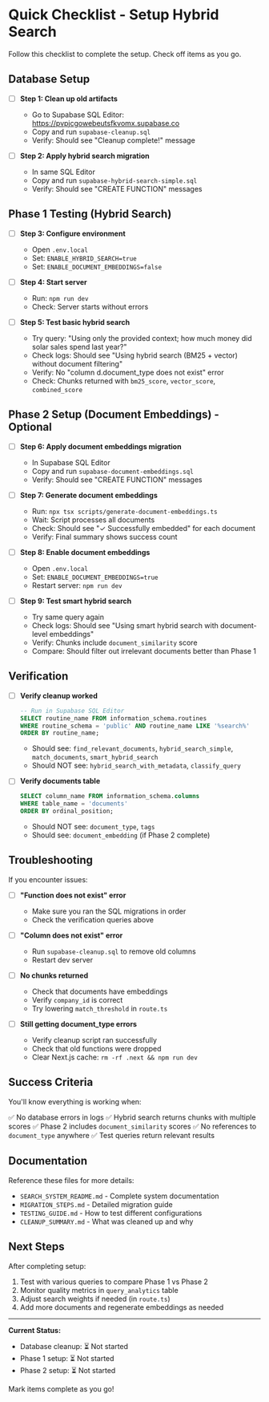 # Quick Checklist - Setup Hybrid Search

Follow this checklist to complete the setup. Check off items as you go.

## Database Setup

- [ ] **Step 1: Clean up old artifacts**
  - Go to Supabase SQL Editor: https://pvpjcgowebeutsfkvomx.supabase.co
  - Copy and run `supabase-cleanup.sql`
  - Verify: Should see "Cleanup complete!" message

- [ ] **Step 2: Apply hybrid search migration**
  - In same SQL Editor
  - Copy and run `supabase-hybrid-search-simple.sql`
  - Verify: Should see "CREATE FUNCTION" messages

## Phase 1 Testing (Hybrid Search)

- [ ] **Step 3: Configure environment**
  - Open `.env.local`
  - Set: `ENABLE_HYBRID_SEARCH=true`
  - Set: `ENABLE_DOCUMENT_EMBEDDINGS=false`

- [ ] **Step 4: Start server**
  - Run: `npm run dev`
  - Check: Server starts without errors

- [ ] **Step 5: Test basic hybrid search**
  - Try query: "Using only the provided context; how much money did solar sales spend last year?"
  - Check logs: Should see "Using hybrid search (BM25 + vector) without document filtering"
  - Verify: No "column d.document_type does not exist" error
  - Check: Chunks returned with `bm25_score`, `vector_score`, `combined_score`

## Phase 2 Setup (Document Embeddings) - Optional

- [ ] **Step 6: Apply document embeddings migration**
  - In Supabase SQL Editor
  - Copy and run `supabase-document-embeddings.sql`
  - Verify: Should see "CREATE FUNCTION" messages

- [ ] **Step 7: Generate document embeddings**
  - Run: `npx tsx scripts/generate-document-embeddings.ts`
  - Wait: Script processes all documents
  - Check: Should see "✓ Successfully embedded" for each document
  - Verify: Final summary shows success count

- [ ] **Step 8: Enable document embeddings**
  - Open `.env.local`
  - Set: `ENABLE_DOCUMENT_EMBEDDINGS=true`
  - Restart server: `npm run dev`

- [ ] **Step 9: Test smart hybrid search**
  - Try same query again
  - Check logs: Should see "Using smart hybrid search with document-level embeddings"
  - Verify: Chunks include `document_similarity` score
  - Compare: Should filter out irrelevant documents better than Phase 1

## Verification

- [ ] **Verify cleanup worked**
  ```sql
  -- Run in Supabase SQL Editor
  SELECT routine_name FROM information_schema.routines 
  WHERE routine_schema = 'public' AND routine_name LIKE '%search%'
  ORDER BY routine_name;
  ```
  - Should see: `find_relevant_documents`, `hybrid_search_simple`, `match_documents`, `smart_hybrid_search`
  - Should NOT see: `hybrid_search_with_metadata`, `classify_query`

- [ ] **Verify documents table**
  ```sql
  SELECT column_name FROM information_schema.columns 
  WHERE table_name = 'documents'
  ORDER BY ordinal_position;
  ```
  - Should NOT see: `document_type`, `tags`
  - Should see: `document_embedding` (if Phase 2 complete)

## Troubleshooting

If you encounter issues:

- [ ] **"Function does not exist" error**
  - Make sure you ran the SQL migrations in order
  - Check the verification queries above

- [ ] **"Column does not exist" error**
  - Run `supabase-cleanup.sql` to remove old columns
  - Restart dev server

- [ ] **No chunks returned**
  - Check that documents have embeddings
  - Verify `company_id` is correct
  - Try lowering `match_threshold` in `route.ts`

- [ ] **Still getting document_type errors**
  - Verify cleanup script ran successfully
  - Check that old functions were dropped
  - Clear Next.js cache: `rm -rf .next && npm run dev`

## Success Criteria

You'll know everything is working when:

✅ No database errors in logs
✅ Hybrid search returns chunks with multiple scores
✅ Phase 2 includes `document_similarity` scores
✅ No references to `document_type` anywhere
✅ Test queries return relevant results

## Documentation

Reference these files for more details:

- `SEARCH_SYSTEM_README.md` - Complete system documentation
- `MIGRATION_STEPS.md` - Detailed migration guide
- `TESTING_GUIDE.md` - How to test different configurations
- `CLEANUP_SUMMARY.md` - What was cleaned up and why

## Next Steps

After completing setup:

1. Test with various queries to compare Phase 1 vs Phase 2
2. Monitor quality metrics in `query_analytics` table
3. Adjust search weights if needed (in `route.ts`)
4. Add more documents and regenerate embeddings as needed

---

**Current Status:** 
- Database cleanup: ⏳ Not started
- Phase 1 setup: ⏳ Not started  
- Phase 2 setup: ⏳ Not started

Mark items complete as you go!

